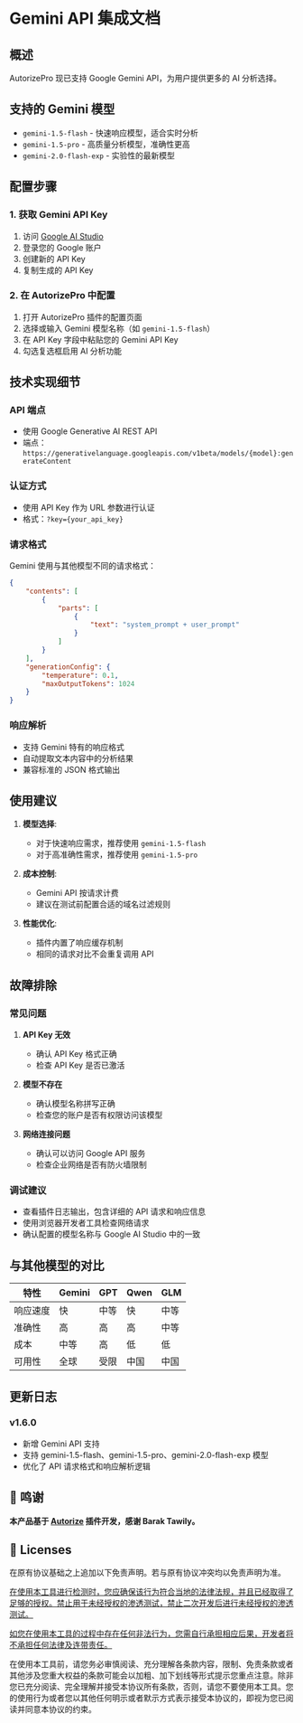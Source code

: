 # Gemini API 集成文档

## 概述

AutorizePro 现已支持 Google Gemini API，为用户提供更多的 AI 分析选择。

## 支持的 Gemini 模型

- `gemini-1.5-flash` - 快速响应模型，适合实时分析
- `gemini-1.5-pro` - 高质量分析模型，准确性更高
- `gemini-2.0-flash-exp` - 实验性的最新模型

## 配置步骤

### 1. 获取 Gemini API Key

1. 访问 [Google AI Studio](https://aistudio.google.com/)
2. 登录您的 Google 账户
3. 创建新的 API Key
4. 复制生成的 API Key

### 2. 在 AutorizePro 中配置

1. 打开 AutorizePro 插件的配置页面
2. 选择或输入 Gemini 模型名称（如 `gemini-1.5-flash`）
3. 在 API Key 字段中粘贴您的 Gemini API Key
4. 勾选复选框启用 AI 分析功能

## 技术实现细节

### API 端点
- 使用 Google Generative AI REST API
- 端点：`https://generativelanguage.googleapis.com/v1beta/models/{model}:generateContent`

### 认证方式
- 使用 API Key 作为 URL 参数进行认证
- 格式：`?key={your_api_key}`

### 请求格式
Gemini 使用与其他模型不同的请求格式：

```json
{
    "contents": [
        {
            "parts": [
                {
                    "text": "system_prompt + user_prompt"
                }
            ]
        }
    ],
    "generationConfig": {
        "temperature": 0.1,
        "maxOutputTokens": 1024
    }
}
```

### 响应解析
- 支持 Gemini 特有的响应格式
- 自动提取文本内容中的分析结果
- 兼容标准的 JSON 格式输出

## 使用建议

1. **模型选择**:
   - 对于快速响应需求，推荐使用 `gemini-1.5-flash`
   - 对于高准确性需求，推荐使用 `gemini-1.5-pro`

2. **成本控制**:
   - Gemini API 按请求计费
   - 建议在测试前配置合适的域名过滤规则

3. **性能优化**:
   - 插件内置了响应缓存机制
   - 相同的请求对比不会重复调用 API

## 故障排除

### 常见问题

1. **API Key 无效**
   - 确认 API Key 格式正确
   - 检查 API Key 是否已激活

2. **模型不存在**
   - 确认模型名称拼写正确
   - 检查您的账户是否有权限访问该模型

3. **网络连接问题**
   - 确认可以访问 Google API 服务
   - 检查企业网络是否有防火墙限制

### 调试建议

- 查看插件日志输出，包含详细的 API 请求和响应信息
- 使用浏览器开发者工具检查网络请求
- 确认配置的模型名称与 Google AI Studio 中的一致

## 与其他模型的对比

| 特性 | Gemini | GPT | Qwen | GLM |
|------|---------|-----|------|-----|
| 响应速度 | 快 | 中等 | 快 | 中等 |
| 准确性 | 高 | 高 | 高 | 中等 |
| 成本 | 中等 | 高 | 低 | 低 |
| 可用性 | 全球 | 受限 | 中国 | 中国 |

## 更新日志

### v1.6.0
- 新增 Gemini API 支持
- 支持 gemini-1.5-flash、gemini-1.5-pro、gemini-2.0-flash-exp 模型
- 优化了 API 请求格式和响应解析逻辑
    </p>


##  🤗 鸣谢
**本产品基于 [Autorize](https://github.com/Quitten/Autorize) 插件开发，感谢 Barak Tawily。**

## 📑 Licenses

在原有协议基础之上追加以下免责声明。若与原有协议冲突均以免责声明为准。

<u>在使用本工具进行检测时，您应确保该行为符合当地的法律法规，并且已经取得了足够的授权。禁止用于未经授权的渗透测试，禁止二次开发后进行未经授权的渗透测试。

如您在使用本工具的过程中存在任何非法行为，您需自行承担相应后果，开发者将不承担任何法律及连带责任。</u> 

在使用本工具前，请您务必审慎阅读、充分理解各条款内容，限制、免责条款或者其他涉及您重大权益的条款可能会以加粗、加下划线等形式提示您重点注意。除非您已充分阅读、完全理解并接受本协议所有条款，否则，请您不要使用本工具。您的使用行为或者您以其他任何明示或者默示方式表示接受本协议的，即视为您已阅读并同意本协议的约束。
